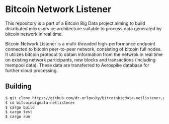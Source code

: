 Bitcoin Network Listener
===

This repository is a part of a Bitcoin Big Data project aiming to build distributed microservice 
architecture suitable to process data generated by bitcoin network in real time.

Bitcoin Network Listener is a multi-threaded high-performance endpoint connected to bitcoin
peer-to-peer network, consisting of bitcoin full nodes. It utilizes bitcoin protocol to obtain
information from the netwrok in real time on existing network participants, new blocks and
transactions (including mempool data). These data are transferred to Aerospike database for
further cloud processing.

Building
---

```bash
$ git clone https://github.com/dr-orlovsky/bitcoinbigdata-netlistener.git
$ cd bitcoinbigdata-netlistener
$ cargo build
$ cargo test
$ cargo run
```
